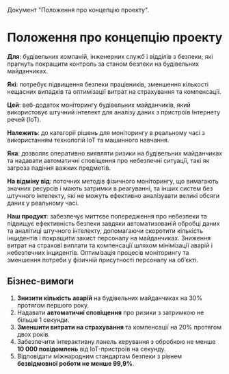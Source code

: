Документ "Положення про концепцію проекту".

# Положення про концепцію проекту

**Для**: будівельних компаній, інженерних служб і відділів з безпеки, які прагнуть покращити контроль за станом безпеки на будівельних майданчиках.

**Якi**: потребує підвищення безпеки працівників, зменшення кількості нещасних випадків та оптимізації витрат на страхування та компенсації.

**Цей**: веб-додаток моніторингу будівельних майданчиків, який використовує штучний інтелект для аналізу даних з пристроїв Інтернету речей (IoT).

**Належить**: до категорії рішень для моніторингу в реальному часі з використанням технологій IoT та машинного навчання.

**Яка**: дозволяє оперативно виявляти ризики на будівельних майданчиках та надавати автоматичні сповіщення про небезпечні ситуації, такі як загроза падіння важких предметів.

**На відміну від**: поточних методів фізичного моніторингу, що вимагають значних ресурсів і мають затримки в реагуванні, та інших систем без штучного інтелекту, які не можуть ефективно аналізувати великі обсяги даних у реальному часі.

**Наш продукт**: забезпечує миттєве попередження про небезпеки та підвищує ефективність безпеки завдяки автоматизованій обробці даних та аналітиці штучного інтелекту, допомагаючи скоротити кількість інцидентів і покращити захист персоналу на майданчиках. Зниження витрат на страхові виплати та компенсації шляхом мінімізації аварій і небезпечних інцидентів. Оптимізація процесів моніторингу та зменшення потреби у фізичній присутності персоналу на об’єкті.

## Бізнес-вимоги

1. **Знизити кількість аварій** на будівельних майданчиках на 30% протягом першого року. 
1. Надавати **автоматичні сповіщення** про ризики з затримкою не більше 1 секунди. 
1. **Зменшити витрати на страхування** та компенсації на 20% протягом двох років. 
1. Забезпечити інтерактивну панель керування з обробкою не менше **10 000 повідомлень** від IoT-пристроїв на секунду. 
1. Відповідати міжнародним стандартам безпеки з рівнем **безвідмовної роботи не менше 99,9%**. 
